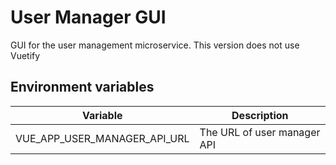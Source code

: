 # User Manager GUI

GUI for the user management microservice.
This version does not use Vuetify

## Environment variables

| Variable | Description |
| --- | --- |
| VUE_APP_USER_MANAGER_API_URL | The URL of user manager API |

